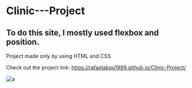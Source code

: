 # Clinic---Project
To do this site, I mostly used flexbox and position.
--------------------------------------------------
Project made only by using HTML and CSS

Check out the project link: https://rafaelabou1999.github.io/Clinic-Project/

![a](https://user-images.githubusercontent.com/120579642/215762219-782a0f8a-3418-41f2-9847-4f3124aedb2f.gif)


